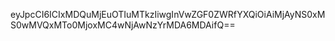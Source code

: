 eyJpcCI6ICIxMDQuMjEuOTIuMTkzIiwgInVwZGF0ZWRfYXQiOiAiMjAyNS0xMS0wMVQxMTo0MjoxMC4wNjAwNzYrMDA6MDAifQ==